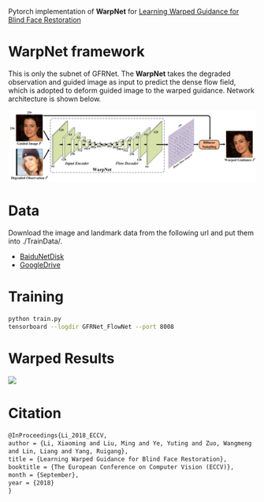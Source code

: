  Pytorch implementation of <B>WarpNet</B> for [Learning Warped Guidance for Blind Face Restoration](https://arxiv.org/abs/1804.04829)
 
 # WarpNet framework
This is only the subnet of GFRNet. The <B>WarpNet</B> takes the degraded observation and guided image as input to predict the dense flow field, which is adopted to deform guided image to the warped guidance. Network architecture is shown below.

<img src="./imgs/WarpNet.png">

# Data
Download the image and landmark data from the following url and put them into ./TrainData/.
- [BaiduNetDisk]()
- [GoogleDrive](https://drive.google.com/open?id=1Tjw8DLAzjO7XS9DldvNqiY3OhGekRhIj)

# Training

```bash
python train.py
tensorboard --logdir GFRNet_FlowNet --port 8008
```

# Warped Results

<img src="./imgs/warpface/warp.jpg">

# Citation

```
@InProceedings{Li_2018_ECCV,
author = {Li, Xiaoming and Liu, Ming and Ye, Yuting and Zuo, Wangmeng and Lin, Liang and Yang, Ruigang},
title = {Learning Warped Guidance for Blind Face Restoration},
booktitle = {The European Conference on Computer Vision (ECCV)},
month = {September},
year = {2018}
}
```
